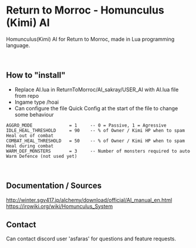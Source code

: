 # Return to Morroc - Homunculus (Kimi) AI
Homunculus(Kimi) AI for Return to Morroc, made in Lua programming language.

<br>

## How to "install"
- Replace AI.lua in ReturnToMorroc/AI_sakray/USER_AI with AI.lua file from repo
- Ingame type /hoai
- Can configure the file Quick Config at the start of the file to change some behaviour

```
AGGRO_MODE              = 1     -- 0 = Passive, 1 = Agressive
IDLE_HEAL_THRESHOLD     = 90    -- % of Owner / Kimi HP when to spam Heal out of combat
COMBAT_HEAL_THRESHOLD   = 50    -- % of Owner / Kimi HP when to spam Heal during combat
WARM_DEF_MONSTERS       = 3     -- Number of monsters required to auto Warm Defence (not used yet)
```

<br>

## Documentation / Sources
http://winter.sgv417.jp/alchemy/download/official/AI_manual_en.html
https://irowiki.org/wiki/Homunculus_System
<br>

## Contact
Can contact discord user 'asfaras' for questions and feature requests.
